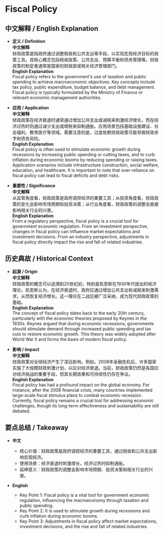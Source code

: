 # Fiscal Policy

## 中文解释 / English Explanation

* **定义 / Definition**  
  **中文解释**  
  财政政策是指政府通过调整税收和公共支出等手段，以实现宏观经济目标的政策工具。其核心概念包括税收政策、公共支出、预算平衡和债务管理等。财政政策的制定者通常是国家的财政部或相关经济管理部门。  
  **English Explanation**  
  Fiscal policy refers to the government's use of taxation and public spending to achieve macroeconomic objectives. Key concepts include tax policy, public expenditure, budget balance, and debt management. Fiscal policy is typically formulated by the Ministry of Finance or relevant economic management authorities.

* **应用 / Application**  
  **中文解释**  
  财政政策在经济衰退时通常通过增加公共支出或减税来刺激经济增长，而在经济过热时则通过减少支出或增税来抑制通胀。应用场景包括基础设施建设、社会福利、教育医疗等领域。需要注意的是，过度依赖财政政策可能导致财政赤字和债务风险。  
  **English Explanation**  
  Fiscal policy is often used to stimulate economic growth during recessions by increasing public spending or cutting taxes, and to curb inflation during economic booms by reducing spending or raising taxes. Application scenarios include infrastructure construction, social welfare, education, and healthcare. It is important to note that over-reliance on fiscal policy can lead to fiscal deficits and debt risks.

* **重要性 / Significance**  
  **中文解释**  
  从监管角度看，财政政策是政府调控经济的重要工具；从投资角度看，财政政策的变化会影响市场预期和投资决策；从行业角度看，财政政策的调整会直接影响相关行业的兴衰。  
  **English Explanation**  
  From a regulatory perspective, fiscal policy is a crucial tool for government economic regulation. From an investment perspective, changes in fiscal policy can influence market expectations and investment decisions. From an industry perspective, adjustments in fiscal policy directly impact the rise and fall of related industries.

## 历史典故 / Historical Context

* **起源 / Origin**  
  **中文解释**  
  财政政策的概念可以追溯到20世纪初，特别是凯恩斯在1930年代提出的经济理论。凯恩斯认为，在经济衰退时，政府应通过增加公共支出和减税来刺激需求，从而恢复经济增长。这一理论在二战后被广泛采纳，成为现代财政政策的基础。  
  **English Explanation**  
  The concept of fiscal policy dates back to the early 20th century, particularly with the economic theories proposed by Keynes in the 1930s. Keynes argued that during economic recessions, governments should stimulate demand through increased public spending and tax cuts to restore economic growth. This theory was widely adopted after World War II and forms the basis of modern fiscal policy.

* **影响 / Impact**  
  **中文解释**  
  财政政策对全球经济产生了深远影响。例如，2008年金融危机后，许多国家实施了大规模财政刺激计划，以应对经济衰退。当前，财政政策仍然是各国应对经济挑战的重要手段，但其长期效果和可持续性仍存在争议。  
  **English Explanation**  
  Fiscal policy has had a profound impact on the global economy. For instance, after the 2008 financial crisis, many countries implemented large-scale fiscal stimulus plans to combat economic recession. Currently, fiscal policy remains a crucial tool for addressing economic challenges, though its long-term effectiveness and sustainability are still debated.

## 要点总结 / Takeaway

* **中文**  
  - 核心价值：财政政策是政府调控经济的重要工具，通过税收和公共支出影响宏观经济。  
  - 使用场景：经济衰退时刺激增长，经济过热时抑制通胀。  
  - 延伸意义：财政政策的调整会影响市场预期、投资决策和相关行业的兴衰。

* **English**  
  - Key Point 1: Fiscal policy is a vital tool for government economic regulation, influencing the macroeconomy through taxation and public spending.  
  - Key Point 2: It is used to stimulate growth during recessions and curb inflation during economic booms.  
  - Key Point 3: Adjustments in fiscal policy affect market expectations, investment decisions, and the rise and fall of related industries.